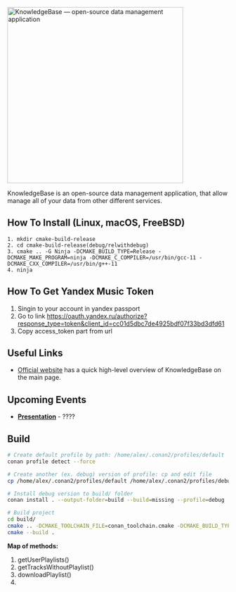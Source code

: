 [<img alt="KnowledgeBase — open-source data management application" width="400px" src="https://www.dqglobal.com/wp-content/uploads/2017/07/Data-Management.jpg" />](https://google.com/)

KnowledgeBase is an open-source data management application, that allow manage all of your data from other different services. 

## How To Install (Linux, macOS, FreeBSD)
```
1. mkdir cmake-build-release 
2. cd cmake-build-release(debug/relwithdebug)
3. cmake .. -G Ninja -DCMAKE_BUILD_TYPE=Release -DCMAKE_MAKE_PROGRAM=ninja -DCMAKE_C_COMPILER=/usr/bin/gcc-11 -DCMAKE_CXX_COMPILER=/usr/bin/g++-11
4. ninja
```

## How To Get Yandex Music Token
1. Singin to your account in yandex passport
2. Go to link https://oauth.yandex.ru/authorize?response_type=token&client_id=cc01d5dbc7de4925bdf07f33bd3dfd61
3. Copy access_token part from url

## Useful Links

* [Official website](https://google.com/) has a quick high-level overview of KnowledgeBase on the main page.

## Upcoming Events

* [**Presentation**](https://google.com/) - ????

## Build

```bash
# Create default profile by path: /home/alex/.conan2/profiles/default
conan profile detect --force

# Create another (ex. debug) version of profile: cp and edit file
cp /home/alex/.conan2/profiles/default /home/alex/.conan2/profiles/debug

# Install debug version to build/ folder
conan install . --output-folder=build --build=missing --profile=debug

# Build project
cd build/
cmake .. -DCMAKE_TOOLCHAIN_FILE=conan_toolchain.cmake -DCMAKE_BUILD_TYPE=Debug
cmake --build .
```

**Map of methods:**
1. getUserPlaylists()
2. getTracksWithoutPlaylist()
3. downloadPlaylist()
4. 
